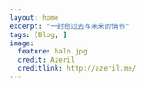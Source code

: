 ```yaml
---
layout: home
excerpt: "一封给过去与未来的情书"
tags: [Blog, ]
image:
  feature: halo.jpg
  credit: Azeril
  creditlink: http://azeril.me/
---
```

